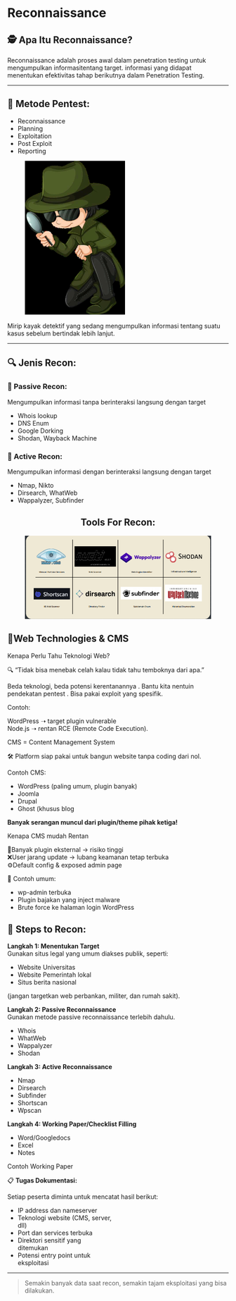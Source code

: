 # Reconnaissance

## 🕵️ Apa Itu Reconnaissance?

Reconnaissance adalah proses awal dalam penetration testing untuk mengumpulkan informasitentang target.
&#x20;informasi yang didapat menentukan efektivitas tahap berikutnya dalam Penetration Testing.

***

## 📖 Metode Pentest:

* Reconnaissance
* Planning
* Exploitation
* Post Exploit
* Reporting

<figure><img src=".gitbook/assets/image (5) (1).png" alt="" width="228"><figcaption></figcaption></figure>

Mirip kayak detektif yang sedang
&#x20;mengumpulkan informasi tentang
&#x20;suatu kasus sebelum bertindak lebih lanjut.

***

## 🔍 Jenis Recon:

### 🧘 Passive Recon:

Mengumpulkan informasi tanpa
&#x20;berinteraksi langsung dengan target

* Whois lookup
* DNS Enum
* Google Dorking
* Shodan, Wayback Machine

### 🔨 Active Recon:

Mengumpulkan informasi dengan
&#x20;berinteraksi langsung dengan target

* Nmap, Nikto
* Dirsearch, WhatWeb
* Wappalyzer, Subfinder

<h2 align="center">Tools For Recon:</h2>

<figure><img src=".gitbook/assets/Screenshot 2025-07-01 101717.png" alt=""><figcaption></figcaption></figure>

## 🧠Web Technologies & CMS

Kenapa Perlu Tahu Teknologi Web?

🔍 “Tidak bisa menebak celah kalau tidak tahu
&#x20;temboknya dari apa.”

Beda teknologi, beda potensi kerentanannya
. Bantu kita nentuin pendekatan pentest
. Bisa pakai exploit yang spesifik.

Contoh:

WordPress ➝ target plugin vulnerable
\
Node.js ➝ rentan RCE (Remote Code Execution).



CMS = Content Management System

🛠 Platform siap pakai untuk bangun website tanpa coding dari nol.

Contoh CMS:

* WordPress (paling umum, plugin banyak)
* Joomla
* Drupal
* Ghost (khusus blog

**Banyak serangan muncul dari plugin/theme pihak ketiga!**

Kenapa CMS mudah Rentan

🔨Banyak plugin eksternal → risiko tinggi
\
❌User jarang update → lubang keamanan tetap terbuka
\
⚙️Default config & exposed admin page



🛑 Contoh umum:

* wp-admin terbuka
* Plugin bajakan yang inject malware
* Brute force ke halaman login WordPress

## 📝 Steps to Recon:

**Langkah 1: Menentukan Target**
\
Gunakan situs legal yang umum diakses publik, seperti:

* Website Universitas
* Website Pemerintah lokal
* Situs berita nasional

(jangan targetkan web perbankan, militer, dan rumah sakit).



**Langkah 2: Passive Reconnaissance**
\
Gunakan metode passive reconnaissance terlebih dahulu.

* Whois
* WhatWeb
* Wappalyzer
* Shodan



**Langkah 3: Active Reconnaissance**

* Nmap
* Dirsearch
* Subfinder
* Shortscan
* Wpscan

**Langkah 4: Working Paper/Checklist Filling**

* Word/Googledocs
* Excel
* Notes

Contoh Working Paper



📋 **Tugas Dokumentasi:**

Setiap peserta diminta untuk
&#x20;mencatat hasil berikut:

* IP address dan nameserver
* Teknologi website (CMS, server,
  \
  dll)
* Port dan services terbuka
* Direktori sensitif yang
  \
  ditemukan
* Potensi entry point untuk
  \
  eksploitasi



***

> Semakin banyak data saat recon, semakin tajam eksploitasi yang bisa dilakukan.
